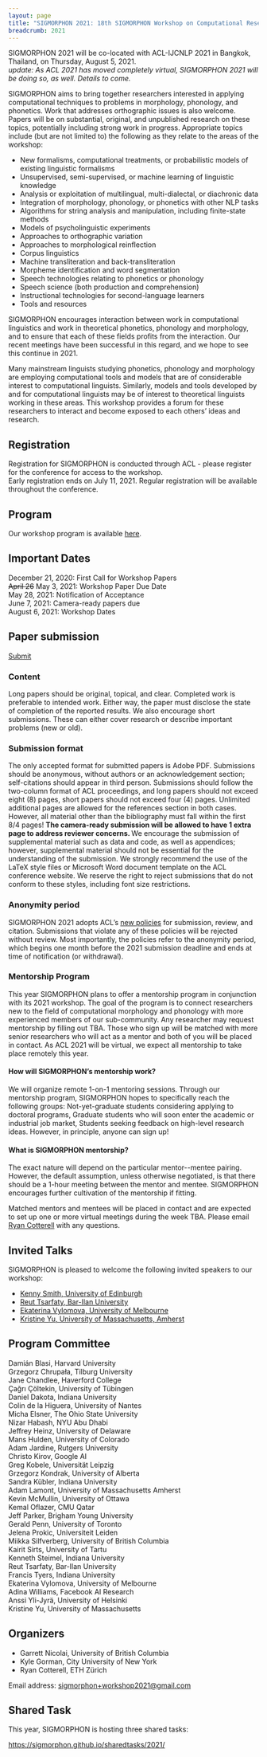 ```yaml
---
layout: page
title: "SIGMORPHON 2021: 18th SIGMORPHON Workshop on Computational Research in Phonetics, Phonology, and Morphology"
breadcrumb: 2021
---
```



SIGMORPHON 2021 will be co-located with ACL-IJCNLP 2021 in Bangkok, Thailand, on Thursday, August 5, 2021. <br>
*update: As ACL 2021 has moved completely virtual, SIGMORPHON 2021 will be doing so, as well.  Details to come.*


SIGMORPHON aims to bring together researchers interested in applying computational techniques
to problems in morphology, phonology, and phonetics. Work that addresses orthographic issues is also welcome.
Papers will be on substantial, original, and unpublished research on these topics,
potentially including strong work in progress. Appropriate topics include (but are not limited to) the
following as they relate to the areas of the workshop:

- New formalisms, computational treatments, or probabilistic models of existing linguistic formalisms
- Unsupervised, semi-supervised, or machine learning of linguistic knowledge
- Analysis or exploitation of multilingual, multi-dialectal, or diachronic data
- Integration of morphology, phonology, or phonetics with other NLP tasks
- Algorithms for string analysis and manipulation, including finite-state methods
- Models of psycholinguistic experiments
- Approaches to orthographic variation
- Approaches to morphological reinflection
- Corpus linguistics
- Machine transliteration and back-transliteration
- Morpheme identification and word segmentation
- Speech technologies relating to phonetics or phonology
- Speech science (both production and comprehension)
- Instructional technologies for second-language learners
- Tools and resources

SIGMORPHON encourages interaction between work in computational linguistics
and work in theoretical phonetics, phonology and morphology, and to ensure that
each of these fields profits from the interaction. Our recent meetings have been
successful in this regard, and we hope to see this continue in 2021.

Many mainstream linguists studying phonetics, phonology and morphology
are employing computational tools and models that are of
considerable interest to computational linguists. Similarly, models and tools developed by
and for computational linguists may be of interest to theoretical linguists working in these areas.
This workshop provides a forum for these researchers to interact
and become exposed to each others’ ideas and research.

## Registration

Registration for SIGMORPHON is conducted through ACL - please register for the conference for access to the workshop.  
Early registration ends on July 11, 2021.
Regular registration will be available throughout the conference.

## Program

Our workshop program is available [here](program.md).

## Important Dates

December 21, 2020: First Call for Workshop Papers <br>
<del>April 26</del> May 3, 2021: Workshop Paper Due Date <br>
May 28, 2021: Notification of Acceptance <br>
June 7, 2021: Camera-ready papers due <br>
August 6, 2021: Workshop Dates <br>

## Paper submission

[Submit](https://www.softconf.com/acl2021/w05_sigmorphon21/)

### Content

Long papers should be original, topical, and clear. Completed work is preferable to intended work.
Either way, the paper must disclose the state of completion of the reported results.
We also encourage short submissions. These can either cover research or describe
important problems (new or old).

### Submission format

The only accepted format for submitted papers is Adobe PDF. Submissions should be anonymous,
without authors or an acknowledgement section; self-citations should appear in third person.
Submissions should follow the two-column format of ACL proceedings,
and long papers should not exceed eight (8) pages, short papers should not exceed four (4) pages.
Unlimited additional pages are allowed for the references section in both cases.
However, all material other than the bibliography must fall within the first 8/4 pages!
<strong> The camera-ready submission will be allowed to have 1 extra page to address reviewer concerns. </strong>
We encourage the submission of supplemental material such as data and code,
as well as appendices; however, supplemental material should not be essential
for the understanding of the submission.
We strongly recommend the use of the LaTeX style files or Microsoft Word document
template on the ACL conference website. We reserve the right to reject submissions
that do not conform to these styles, including font size restrictions.

### Anonymity period

SIGMORPHON 2021 adopts ACL’s [new policies](aclweb.org/adminwiki/index.php?title=ACL_Policies_for_Submission,_Review_and_Citation) for submission, review, and citation.
Submissions that violate any of these policies will be rejected without review.
Most importantly, the policies refer to the anonymity period, which begins
one month before the 2021 submission deadline and ends at time of
notification (or withdrawal).

### Mentorship Program

This year SIGMORPHON plans to offer a mentorship program in conjunction with its 2021 workshop. The goal of the program is to connect researchers new to the field of computational morphology and phonology with more experienced members of our sub-community. Any researcher may request mentorship by filling out TBA. Those who sign up will be matched with more senior researchers who will act as a mentor and both of you will be placed in contact. As ACL 2021 will be virtual, we expect all mentorship to take place remotely this year.

#### How will SIGMORPHON’s mentorship work? 
We will organize remote 1-on-1 mentoring sessions. Through our mentorship program, 
SIGMORPHON hopes to specifically reach the following groups:
Not-yet-graduate students considering applying to doctoral programs,
Graduate students who will soon enter the academic or industrial job market,
Students seeking feedback on high-level research ideas.
However, in principle, anyone can sign up!

#### What is SIGMORPHON mentorship? 
The exact nature will depend on the particular mentor--mentee pairing. However, the default assumption, unless otherwise negotiated, is that there should be a 1-hour meeting between the mentor and mentee. SIGMORPHON encourages further cultivation of the mentorship if fitting. 

Matched mentors and mentees will be placed in contact and are expected to set up one or more virtual meetings during the week TBA.
Please email [Ryan Cotterell](mailto:ryan.cotterell@inf.ethz.ch) with any questions.

## Invited Talks

SIGMORPHON is pleased to welcome the following invited speakers to our workshop:

- [Kenny Smith, University of Edinburgh](https://www.ed.ac.uk/profile/kenny-smith)
- [Reut Tsarfaty, Bar-Ilan University](https://research.biu.ac.il/researcher/prof-reut-tsarfaty/)
- [Ekaterina Vylomova, University of Melbourne](http://kat.academy/)
- [Kristine Yu, University of Massachusetts, Amherst](https://www.umass.edu/linguistics/member/kristine-yu)


## Program Committee

Damián Blasi,	Harvard University <br>
Grzegorz Chrupała,	Tilburg University <br>
Jane	Chandlee,	Haverford College	<br>
Çağrı	Çöltekin,	University of Tübingen	<br>
Daniel Dakota,	Indiana University	<br>
Colin	de la Higuera,	University of Nantes <br>
Micha	Elsner,	The Ohio State University	<br>
Nizar	Habash,	NYU Abu Dhabi	<br>
Jeffrey	Heinz,	University of Delaware <br>
Mans	Hulden,	University of Colorado <br>
Adam	Jardine,	Rutgers University <br>
Christo	Kirov,	Google AI	<br>
Greg	Kobele,	Universität Leipzig <br>
Grzegorz Kondrak,	University of Alberta	<br>
Sandra Kübler,	Indiana University	<br>
Adam Lamont,	University of Massachusetts Amherst	<br>
Kevin	McMullin,	University of Ottawa <br>
Kemal Oflazer,	CMU Qatar	<br>
Jeff Parker,	Brigham Young University	<br>
Gerald Penn,	University of Toronto	<br>
Jelena Prokic,	Universiteit Leiden	<br>
Miikka Silfverberg,	University of British Columbia <br>
Kairit Sirts,	University of Tartu	<br>
Kenneth Steimel,	Indiana University <br>
Reut Tsarfaty,	Bar-Ilan University	<br>
Francis Tyers,	Indiana University <br>
Ekaterina Vylomova, University of Melbourne <br>
Adina	Williams,	Facebook AI Research <br>
Anssi	Yli-Jyrä,	University of Helsinki <br>
Kristine Yu,	University of Massachusetts <br>


## Organizers

- Garrett Nicolai, University of British Columbia
- Kyle Gorman, City University of New York
- Ryan Cotterell, ETH Zürich

Email address: <sigmorphon+workshop2021@gmail.com>


## Shared Task

This year, SIGMORPHON is hosting three shared tasks:  

https://sigmorphon.github.io/sharedtasks/2021/
